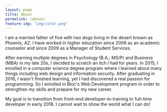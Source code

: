 ```yaml
---
layout: page
title: About
permalink: /about/
feature-img: "img/color.png"
---
```


I am a married father of five with two dogs living in the desert known as Phoenix, AZ. I have worked in higher education since 2006 as an academic counselor and since 2009 as a Manager of Student Services.

After earning multiple degrees in Psychology (B.A.; MS/P) and Business (MBA) in my late 20s, I decided to scratch an itch I had for years. In 2015, I enrolled in a computer science degree program where I learned about many things including web design and information security. After graduating in 2016, I wasn't finished learning, yet I had discovered a real passion for programming. So I enrolled in Bloc's Web Development program in order to strengthen my skills and prepare for my new career.

My goal is to transition from front-end developer-in-training to full-time developer in early 2018. I cannot wait to show the world what I can do!
